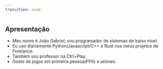 ```yaml
---
transition: zoom
---
```


## Apresentação

* Meu nome é João Gabriel, sou programador de sistemas de baixo nível.
* Eu uso diariamente Python/Javascript/C++ e Rust nos meus projetos de Freelance.
* Também sou professor na Ctrl+Play.
* Gosto de jogos em primeira pessoa(FPS) e animes.